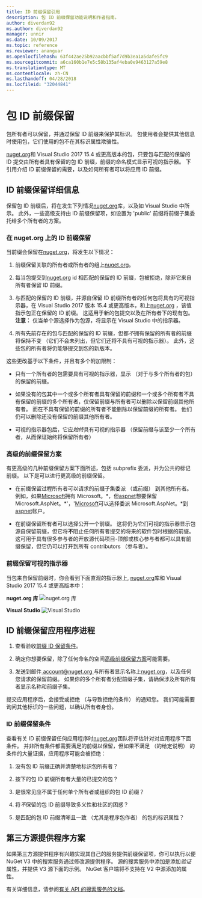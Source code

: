 ```yaml
---
title: ID 前缀保留引用
description: 包 ID 前缀保留功能说明和作者指南。
author: diverdan92
ms.author: diverdan92
manager: unnir
ms.date: 10/09/2017
ms.topic: reference
ms.reviewer: ananguar
ms.openlocfilehash: 63f442ae25b92aacbbf5af7d9b3ea1a5dafe5fc9
ms.sourcegitcommit: a6ca160b1e7e5c58b135af4eba0e9463127a59e8
ms.translationtype: MT
ms.contentlocale: zh-CN
ms.lasthandoff: 04/28/2018
ms.locfileid: "32044841"
---
```

# <a name="package-id-prefix-reservation"></a>包 ID 前缀保留

包所有者可以保留，并通过保留 ID 前缀来保护其标识。 包使用者会提供其他信息时使用包，它们使用的包不在其标识属性欺骗性。 

[nuget.org](https://www.nuget.org/)和 Visual Studio 2017 15.4 或更高版本的包，只要包与匹配的保留的 ID 提交由所有者具有保留的包 ID 前缀，前缀的命名模式显示可视的指示器。 下引用介绍 ID 前缀保留的需要，以及如何所有者可以将应用 ID 前缀。

## <a name="id-prefix-reservation-details"></a>ID 前缀保留详细信息

保留包 ID 前缀后，将在发生下列情况[nuget.org](https://www.nuget.org/)库，以及如 Visual Studio 中所示。 此外，一些高级支持由 ID 前缀保留项，如设置为 'public' 前缀将前缀子集委托给多个所有者的方案。

### <a name="id-prefix-reservation-on-nugetorg"></a>在 nuget.org 上的 ID 前缀保留

当前缀会保留在[nuget.org](https://www.nuget.org/)，将发生以下情况：

1. 前缀保留关联的所有者或所有者的组上[nuget.org](https://www.nuget.org/)。

1. 每当包提交到[nuget.org](https://www.nuget.org/) id 相匹配的保留的 ID 前缀，包被拒绝，除非它来自所有者保留 ID 前缀。

1. 与匹配的保留的 ID 前缀，并源自保留 ID 前缀所有者的任何包将具有的可视指示器，在 Visual Studio 2017 版本 15.4 或更高版本，和上[nuget.org](https://www.nuget.org/) ，该值指示包正在保留的 ID 前缀。 这适用于新的包提交以及在所有者下的现有包。 **注意：** 仅当单个源选择作为包源，将显示在 Visual Studio 中的指示器。

1. 所有先前存在的包与匹配的保留的 ID 前缀，但都*不*拥有保留的所有者的前缀将保持不变 （它们不会未列出，但它们还将不具有可视的指示器）。 此外，这些包的所有者将仍能够提交到包的新版本。

这些更改基于以下条件，并且有多个附加限制：

- 只有一个所有者的包需要具有可视的指示器，显示 （对于与多个所有者的包） 的保留的前缀。

- 如果没有的包其中一个或多个所有者具有保留的前缀和一个或多个所有者不具有保留的前缀的多个所有者，仅保留前缀与所有者可以删除以保留前缀其他所有者。 而在不具有保留的前缀的所有者不能删除以保留前缀的所有者。 他们仍可以删除还没有保留的前缀其他所有者。

- 可视的指示器包后，它应*始终*具有可视的指示器 （保留前缀与该至少一个所有者，从而保证始终将保留所有者）

### <a name="advanced-prefix-reservation-scenarios"></a>高级的前缀保留方案

有更高级的几种前缀保留方案下面所述，包括 subprefix 委派，并为公共的标记前缀。 以下是可以进行更高级的前缀保留。 

- 在前缀保留过程所有者可以请求的前缀子集委派 （或前缀） 到其他所有者。 例如，如果[Microsoft](https://www.nuget.org/profiles/microsoft)拥有 Microsoft。\*，但[aspnet](https://www.nuget.org/profiles/aspnet)想要保留 Microsoft.AspNet。\*'，'[Microsoft](https://www.nuget.org/profiles/microsoft)可以选择委派 Microsoft.AspNet。\*到[aspnet](https://www.nuget.org/profiles/aspnet)帐户。

- 在前缀保留所有者可以选择公开一个前缀。 这将仍为它们可视的指示器显示包源自保留前缀，但它将**不**阻止任何所有者提交的将来的软件包时根据的前缀。 这可用于具有很多参与者的开放源代码项目-顶部或核心参与者都可以具有前缀保留，但它仍可以打开到所有 contributors （参与者）。 

### <a name="prefix-reservation-visual-indicator"></a>前缀保留可视的指示器

当包来自保留前缀时，你会看到下面直观的指示器上, [nuget.org](https://www.nuget.org/)库和 Visual Studio 2017 15.4 或更高版本中：

**nuget.org 库**
![nuget.org 库](media/nuget-gallery-reserved-prefix.png)

**Visual Studio**
![Visual Studio](media/visual-studio-reserved-prefix.png)

## <a name="id-prefix-reservation-application-process"></a>ID 前缀保留应用程序进程

1. 查看验收[前缀 ID 保留条件](#id-prefix-reservation-criteria)。

2. 确定你想要保留，除了任何命名的空间[高级前缀保留方案](#advanced-prefix-reservation-scenarios)可能需要。

3. 发送到邮件[ account@nuget.org ](mailto:account@nuget.org)与所有者显示名称上[nuget.org](https://www.nuget.org/)，以及任何您请求的保留前缀。 如果你的多个所有者分配前缀子集，请确保涉及所有所有者显示名称和前缀子集。

提交应用程序后，会接受或拒绝 （与导致拒绝的条件） 的通知您。 我们可能需要询问其他标识的一些问题，以确认所有者身份。

### <a name="id-prefix-reservation-criteria"></a>ID 前缀保留条件

查看有关 ID 前缀保留任何应用程序时[nuget.org](https://www.nuget.org/)团队将评估针对对应用程序下面条件。 并非所有条件都需要满足的前缀以保留，但如果不满足 （的给定说明） 的条件的大量证据，应用程序可能会被拒绝：

1. 没有包 ID 前缀正确并清楚地标识包所有者？

1. 按下的包 ID 前缀所有者大量的已提交的包？

1. 是很常见应不属于任何单个所有者或组织的包 ID 前缀？

1. 将*不*保留的包 ID 前缀导致多义性和社区的困惑？

1. 是匹配的包 ID 前缀清晰且一致 （尤其是程序包作者） 的包的标识属性？

## <a name="third-party-feed-provider-scenarios"></a>第三方源提供程序方案

如果第三方源提供程序有兴趣实现其自己的服务提供前缀保留项，你可以执行以便 NuGet V3 中的搜索服务通过修改源提供程序。 源的搜索服务中添加是添加*验证*属性，并提供 V3 源下面的示例。 NuGet 客户端将不支持在 V2 中源添加的属性。

有关详细信息，请参阅[有关 API 的搜索服务的文档](../api/search-query-service-resource.md)。
